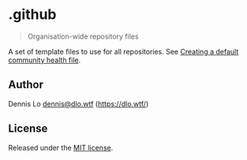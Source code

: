 # .github

> Organisation-wide repository files

A set of template files to use for all repositories. See [Creating a default
community health
file](https://help.github.com/en/github/building-a-strong-community/creating-a-default-community-health-file).

## Author

Dennis Lo <dennis@dlo.wtf> (https://dlo.wtf/)

## License

Released under the [MIT license](https://dennislo.mit-license.org/).
